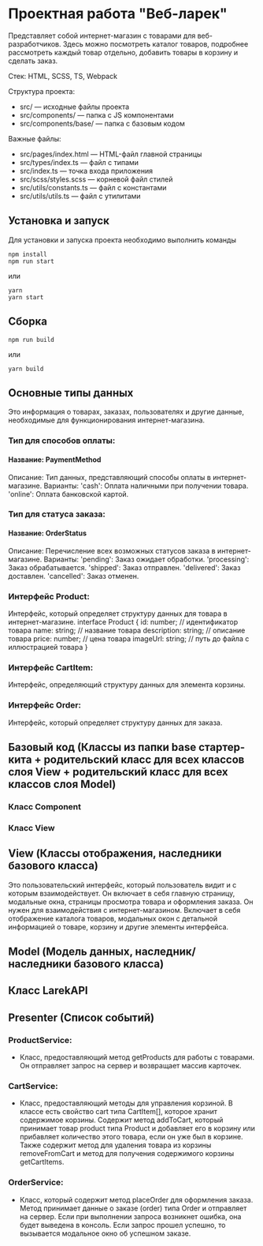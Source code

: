 # Проектная работа "Веб-ларек"
Представляет собой интернет-магазин с товарами для веб-разработчиков. Здесь можно посмотреть каталог товаров, подробнее рассмотреть каждый товар отдельно, добавить товары в корзину и сделать заказ. 

Стек: HTML, SCSS, TS, Webpack

Структура проекта:
- src/ — исходные файлы проекта
- src/components/ — папка с JS компонентами
- src/components/base/ — папка с базовым кодом

Важные файлы:
- src/pages/index.html — HTML-файл главной страницы
- src/types/index.ts — файл с типами
- src/index.ts — точка входа приложения
- src/scss/styles.scss — корневой файл стилей
- src/utils/constants.ts — файл с константами
- src/utils/utils.ts — файл с утилитами

## Установка и запуск
Для установки и запуска проекта необходимо выполнить команды

```
npm install
npm run start
```

или

```
yarn
yarn start
```
## Сборка

```
npm run build
```

или

```
yarn build
```

## Основные типы данных
 Это информация о товарах, заказах, пользователях и другие данные, необходимые для функционирования интернет-магазина.
### Тип для способов оплаты:
#### Название: PaymentMethod
Описание: Тип данных, представляющий способы оплаты в интернет-магазине.
Варианты:
'cash': Оплата наличными при получении товара.
'online': Оплата банковской картой.

### Тип для статуса заказа:
#### Название: OrderStatus
Описание: Перечисление всех возможных статусов заказа в интернет-магазине.
Варианты:
'pending': Заказ ожидает обработки.
'processing': Заказ обрабатывается.
'shipped': Заказ отправлен.
'delivered': Заказ доставлен.
'cancelled': Заказ отменен.

### Интерфейс Product:
Интерфейс, который определяет структуру данных для товара в интернет-магазине.
interface Product {
    id: number;           // идентификатор товара
    name: string;         // название товара
    description: string;  // описание товара 
    price: number;        // цена товара
    imageUrl: string;     // путь до файла с иллюстрацией товара
}  

### Интерфейс CartItem:
Интерфейс, определяющий структуру данных для элемента корзины. 

### Интерфейс Order:
Интерфейс, который определяет структуру данных для заказа. 

## Базовый код (Классы из папки base стартер-кита + родительский класс для всех классов слоя View + родительский класс для всех классов слоя Model) 

### Класс Component

### Класс View

## View (Классы отображения, наследники базового класса)
Это пользовательский интерфейс, который пользователь видит и с которым взаимодействует. Он включает в себя главную страницу, модальные окна, страницы просмотра товара и оформления заказа. Он нужен для взаимодействия с интернет-магазином. Включает в себя отображение каталога товаров, модальных окон с детальной информацией о товаре, корзину и другие элементы интерфейса.

## Model (Модель данных, наследник/наследники базового класса)

## Класс LarekAPI 

## Presenter (Cписок событий)
### ProductService:
- Класс, предоставляющий метод getProducts для работы с товарами.
Он отправляет запрос на сервер и возвращает массив карточек.

### CartService:
- Класс, предоставляющий методы для управления корзиной.
В классе есть свойство cart типа CartItem[], которое хранит содержимое корзины.
Содержит метод addToCart, который принимает товар product типа Product и добавляет его в корзину или прибавляет количество этого товара, если он уже был в корзине.
Также содержит метод для удаления товара из корзины removeFromCart и
метод для получения содержимого корзины getCartItems.

### OrderService:
- Класс, который содержит метод placeOrder для оформления заказа.
Метод принимает данные о заказе (order) типа Order и отправляет на сервер.
Если при выполнении запроса возникнет ошибка, она будет выведена в консоль. Если запрос прошел успешно, то вызывается модальное окно об успешном заказе.